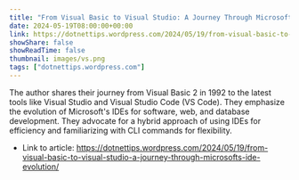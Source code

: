 ```yaml
---
title: "From Visual Basic to Visual Studio: A Journey Through Microsoft’s IDE Evolution"
date: 2024-05-19T08:00:00+00:00
link: https://dotnettips.wordpress.com/2024/05/19/from-visual-basic-to-visual-studio-a-journey-through-microsofts-ide-evolution/
showShare: false
showReadTime: false
thumbnail: images/vs.png
tags: ["dotnettips.wordpress.com"]
---
```

The author shares their journey from Visual Basic 2 in 1992 to the latest tools like Visual Studio and Visual Studio Code (VS Code). They emphasize the evolution of Microsoft's IDEs for software, web, and database development. They advocate for a hybrid approach of using IDEs for efficiency and familiarizing with CLI commands for flexibility.

- Link to article: https://dotnettips.wordpress.com/2024/05/19/from-visual-basic-to-visual-studio-a-journey-through-microsofts-ide-evolution/